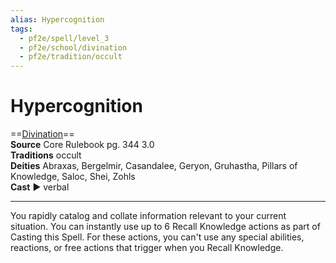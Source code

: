```yaml
---
alias: Hypercognition
tags:
  - pf2e/spell/level_3
  - pf2e/school/divination
  - pf2e/tradition/occult
---
```


# Hypercognition

==[Divination](../../../Traits/Divination.md)==  
__Source__ Core Rulebook pg. 344 3.0  
**Traditions** occult  
**Deities** Abraxas, Bergelmir, Casandalee, Geryon, Gruhastha, Pillars of Knowledge, Saloc, Shei, Zohls  
**Cast** ► verbal

---

You rapidly catalog and collate information relevant to your current situation. You can instantly use up to 6 Recall Knowledge actions as part of Casting this Spell. For these actions, you can't use any special abilities, reactions, or free actions that trigger when you Recall Knowledge.
